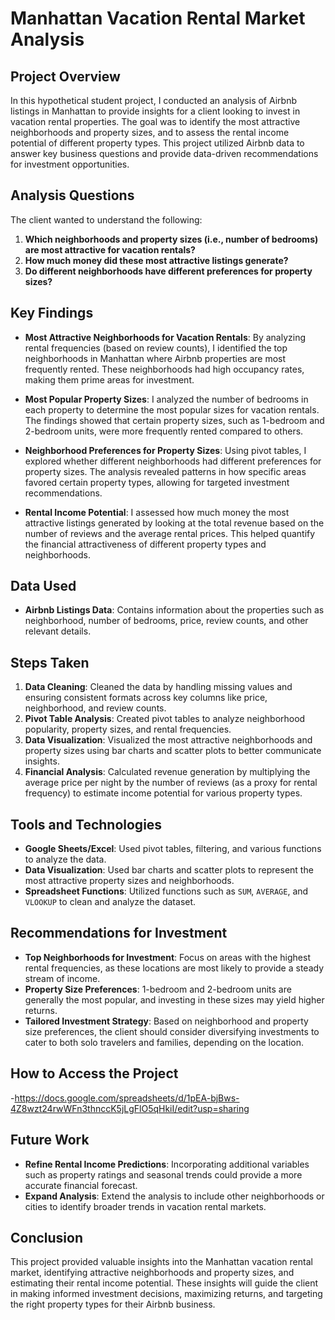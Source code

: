 # Manhattan Vacation Rental Market Analysis

## Project Overview
In this hypothetical student project, I conducted an analysis of Airbnb listings in Manhattan to provide insights for a client looking to invest in vacation rental properties. The goal was to identify the most attractive neighborhoods and property sizes, and to assess the rental income potential of different property types. This project utilized Airbnb data to answer key business questions and provide data-driven recommendations for investment opportunities.

## Analysis Questions
The client wanted to understand the following:
1. **Which neighborhoods and property sizes (i.e., number of bedrooms) are most attractive for vacation rentals?**
2. **How much money did these most attractive listings generate?**
3. **Do different neighborhoods have different preferences for property sizes?**

## Key Findings
- **Most Attractive Neighborhoods for Vacation Rentals**: By analyzing rental frequencies (based on review counts), I identified the top neighborhoods in Manhattan where Airbnb properties are most frequently rented. These neighborhoods had high occupancy rates, making them prime areas for investment.
  
- **Most Popular Property Sizes**: I analyzed the number of bedrooms in each property to determine the most popular sizes for vacation rentals. The findings showed that certain property sizes, such as 1-bedroom and 2-bedroom units, were more frequently rented compared to others.
  
- **Neighborhood Preferences for Property Sizes**: Using pivot tables, I explored whether different neighborhoods had different preferences for property sizes. The analysis revealed patterns in how specific areas favored certain property types, allowing for targeted investment recommendations.

- **Rental Income Potential**: I assessed how much money the most attractive listings generated by looking at the total revenue based on the number of reviews and the average rental prices. This helped quantify the financial attractiveness of different property types and neighborhoods.

## Data Used
- **Airbnb Listings Data**: Contains information about the properties such as neighborhood, number of bedrooms, price, review counts, and other relevant details.
  
## Steps Taken
1. **Data Cleaning**: Cleaned the data by handling missing values and ensuring consistent formats across key columns like price, neighborhood, and review counts.
2. **Pivot Table Analysis**: Created pivot tables to analyze neighborhood popularity, property sizes, and rental frequencies.
3. **Data Visualization**: Visualized the most attractive neighborhoods and property sizes using bar charts and scatter plots to better communicate insights.
4. **Financial Analysis**: Calculated revenue generation by multiplying the average price per night by the number of reviews (as a proxy for rental frequency) to estimate income potential for various property types.

## Tools and Technologies
- **Google Sheets/Excel**: Used pivot tables, filtering, and various functions to analyze the data.
- **Data Visualization**: Used bar charts and scatter plots to represent the most attractive property sizes and neighborhoods.
- **Spreadsheet Functions**: Utilized functions such as `SUM`, `AVERAGE`, and `VLOOKUP` to clean and analyze the dataset.

## Recommendations for Investment
- **Top Neighborhoods for Investment**: Focus on areas with the highest rental frequencies, as these locations are most likely to provide a steady stream of income.
- **Property Size Preferences**: 1-bedroom and 2-bedroom units are generally the most popular, and investing in these sizes may yield higher returns.
- **Tailored Investment Strategy**: Based on neighborhood and property size preferences, the client should consider diversifying investments to cater to both solo travelers and families, depending on the location.

## How to Access the Project
-https://docs.google.com/spreadsheets/d/1pEA-bjBws-4Z8wzt24rwWFn3thnccK5jLgFlO5qHkiI/edit?usp=sharing 

## Future Work
- **Refine Rental Income Predictions**: Incorporating additional variables such as property ratings and seasonal trends could provide a more accurate financial forecast.
- **Expand Analysis**: Extend the analysis to include other neighborhoods or cities to identify broader trends in vacation rental markets.

## Conclusion
This project provided valuable insights into the Manhattan vacation rental market, identifying attractive neighborhoods and property sizes, and estimating their rental income potential. These insights will guide the client in making informed investment decisions, maximizing returns, and targeting the right property types for their Airbnb business.

